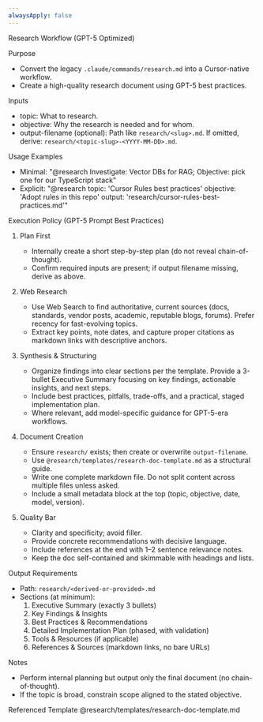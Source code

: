 ```yaml
---
alwaysApply: false
---
```

Research Workflow (GPT-5 Optimized)

Purpose

- Convert the legacy `.claude/commands/research.md` into a Cursor-native workflow.
- Create a high-quality research document using GPT-5 best practices.

Inputs

- topic: What to research.
- objective: Why the research is needed and for whom.
- output-filename (optional): Path like `research/<slug>.md`. If omitted, derive: `research/<topic-slug>-<YYYY-MM-DD>.md`.

Usage Examples

- Minimal: "@research Investigate: Vector DBs for RAG; Objective: pick one for our TypeScript stack"
- Explicit: "@research topic: 'Cursor Rules best practices' objective: 'Adopt rules in this repo' output: 'research/cursor-rules-best-practices.md'"

Execution Policy (GPT-5 Prompt Best Practices)

1. Plan First

   - Internally create a short step-by-step plan (do not reveal chain-of-thought).
   - Confirm required inputs are present; if output filename missing, derive as above.

2. Web Research

   - Use Web Search to find authoritative, current sources (docs, standards, vendor posts, academic, reputable blogs, forums). Prefer recency for fast-evolving topics.
   - Extract key points, note dates, and capture proper citations as markdown links with descriptive anchors.

3. Synthesis & Structuring

   - Organize findings into clear sections per the template. Provide a 3-bullet Executive Summary focusing on key findings, actionable insights, and next steps.
   - Include best practices, pitfalls, trade-offs, and a practical, staged implementation plan.
   - Where relevant, add model-specific guidance for GPT-5-era workflows.

4. Document Creation

   - Ensure `research/` exists; then create or overwrite `output-filename`.
   - Use `@research/templates/research-doc-template.md` as a structural guide.
   - Write one complete markdown file. Do not split content across multiple files unless asked.
   - Include a small metadata block at the top (topic, objective, date, model, version).

5. Quality Bar
   - Clarity and specificity; avoid filler.
   - Provide concrete recommendations with decisive language.
   - Include references at the end with 1–2 sentence relevance notes.
   - Keep the doc self-contained and skimmable with headings and lists.

Output Requirements

- Path: `research/<derived-or-provided>.md`
- Sections (at minimum):
  1. Executive Summary (exactly 3 bullets)
  2. Key Findings & Insights
  3. Best Practices & Recommendations
  4. Detailed Implementation Plan (phased, with validation)
  5. Tools & Resources (if applicable)
  6. References & Sources (markdown links, no bare URLs)

Notes

- Perform internal planning but output only the final document (no chain-of-thought).
- If the topic is broad, constrain scope aligned to the stated objective.

Referenced Template
@research/templates/research-doc-template.md
